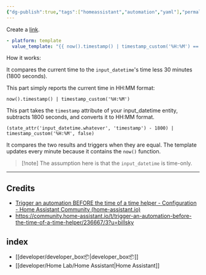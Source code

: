 ```yaml
---
{"dg-publish":true,"tags":["homeassistant","automation","yaml"],"permalink":"/developer/home-assistant/home-assistant-trigger-automation-before-time-helper/","dgPassFrontmatter":true}
---
```



Create a [link](https://www.home-assistant.io/docs/automation/trigger/#template-trigger).

  ```yml
  - platform: template     
	value_template: "{{ now().timestamp() | timestamp_custom('%H:%M') == (state_attr('input_datetime.whatever', 'timestamp') - 1800) | timestamp_custom('%H:%M', false) }}"`
```

How it works:

It compares the current time to the `input_datetime`'s time less 30 minutes (1800 seconds).

This part simply reports the current time in HH:MM format:

`now().timestamp() | timestamp_custom('%H:%M')`

This part takes the `timestamp` attribute of your input_datetime entity, subtracts 1800 seconds, and converts it to HH:MM format.

`(state_attr('input_datetime.whatever', 'timestamp') - 1800) | timestamp_custom('%H:%M', false)`

It compares the two results and triggers when they are equal. The template updates every minute because it contains the `now()` function.


> [!note] The assumption here is that the `input_datetime` is time-only.


---

## Credits
- [Trigger an automation BEFORE the time of a time helper - Configuration - Home Assistant Community (home-assistant.io)](https://community.home-assistant.io/t/trigger-an-automation-before-the-time-of-a-time-helper/236667/2)
- https://community.home-assistant.io/t/trigger-an-automation-before-the-time-of-a-time-helper/236667/3?u=billsky
## index
- [[developer/developer_box📦\|developer_box📦]]
- [[developer/Home Lab/Home Assistant\|Home Assistant]]